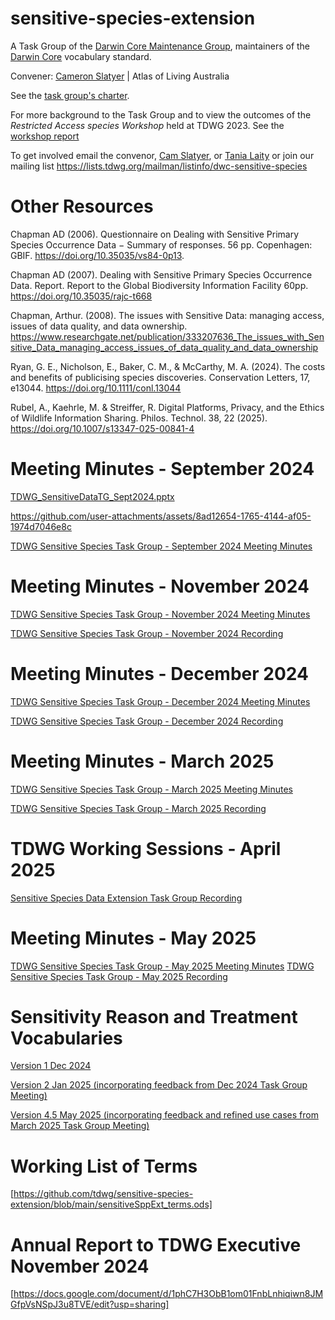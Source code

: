 # sensitive-species-extension

A Task Group of the [Darwin Core Maintenance Group](https://www.tdwg.org/community/dwc/), maintainers of the [Darwin Core](https://www.tdwg.org/community/dwc/) vocabulary standard.

Convener: [Cameron Slatyer](mailto:cam.slatyer@csiro.au) | Atlas of Living Australia 

See the [task group's charter](https://www.tdwg.org/community/dwc/sensitive-species/).

For more background to the Task Group and to view the outcomes of the _Restricted Access species Workshop_ held at TDWG 2023. See the [workshop report](https://github.com/tdwg/sensitive-species-extension/blob/main/RASD_TDWG_Workshop_Report_V2.docx)

To get involved email the convenor, [Cam Slatyer](mailto:Cam.slatyer@csiro.au), or [Tania Laity](mailto:tania.laity@csiro.au) or join our mailing list https://lists.tdwg.org/mailman/listinfo/dwc-sensitive-species

# Other Resources

Chapman AD (2006). Questionnaire on Dealing with Sensitive Primary Species Occurrence Data − Summary of responses. 56 pp. Copenhagen: GBIF. https://doi.org/10.35035/vs84-0p13.

Chapman AD (2007). Dealing with Sensitive Primary Species Occurrence Data. Report. Report to the Global Biodiversity Information Facility 60pp. https://doi.org/10.35035/rajc-t668

Chapman, Arthur. (2008). The issues with Sensitive Data: managing access, issues of data quality, and data ownership. https://www.researchgate.net/publication/333207636_The_issues_with_Sensitive_Data_managing_access_issues_of_data_quality_and_data_ownership

Ryan, G. E., Nicholson, E., Baker, C. M., & McCarthy, M. A. (2024). The costs and benefits of publicising species discoveries. Conservation Letters, 17, e13044. https://doi.org/10.1111/conl.13044

Rubel, A., Kaehrle, M. & Streiffer, R. Digital Platforms, Privacy, and the Ethics of Wildlife Information Sharing. Philos. Technol. 38, 22 (2025). https://doi.org/10.1007/s13347-025-00841-4

# Meeting Minutes - September 2024

[TDWG_SensitiveDataTG_Sept2024.pptx](https://github.com/tdwg/sensitive-species-extension/blob/main/TDWG_SensitiveDataTG_Sept2024.pptx)

https://github.com/user-attachments/assets/8ad12654-1765-4144-af05-1974d7046e8c

[TDWG Sensitive Species Task Group - September 2024 Meeting Minutes](https://github.com/tdwg/sensitive-species-extension/blob/main/GR286.TDWG.Sensitive.Species.Task.Group.20240927.docx)

# Meeting Minutes - November 2024

[TDWG Sensitive Species Task Group - November 2024 Meeting Minutes](https://github.com/tdwg/sensitive-species-extension/blob/main/GR286%20TDWG%20Sensitive%20Species%20Task%20Group%2020241121.docx)

[TDWG Sensitive Species Task Group - November 2024 Recording](https://drive.google.com/file/d/1ovrr6FLJYIqa8803yQIE5eKzHuwCzYch/view?usp=sharing)

# Meeting Minutes - December 2024

[TDWG Sensitive Species Task Group - December 2024 Meeting Minutes](https://github.com/tdwg/sensitive-species-extension/blob/main/GR286%20TDWG%20Sensitive%20Species%20Task%20Group%2020241219.docx)

[TDWG Sensitive Species Task Group - December 2024 Recording](https://drive.google.com/file/d/1mOeYJ0WsjISJLYJNVgKdqkI9UTfA6fjs/view?usp=drive_link)

# Meeting Minutes - March 2025

[TDWG Sensitive Species Task Group - March 2025 Meeting Minutes](https://github.com/tdwg/sensitive-species-extension/blob/main/GR286%20TDWG%20Sensitive%20Species%20Group%2020240503.docx)

[TDWG Sensitive Species Task Group - March 2025 Recording](https://drive.google.com/file/d/1DXthZg53u-_fPSgBnfmVpebWwwGcH2tZ/view?usp=drive_link)

# TDWG Working Sessions - April 2025
[Sensitive Species Data Extension Task Group Recording](https://www.youtube.com/watch?v=uXYNYjGfMLI)

# Meeting Minutes - May 2025

[TDWG Sensitive Species Task Group - May 2025 Meeting Minutes](https://github.com/tdwg/sensitive-species-extension/blob/main/TDWG%20-%20Sensitive%20Species%20Extension%20TG%20May%202025%20Minutes.docx)
[TDWG Sensitive Species Task Group - May 2025 Recording](https://drive.google.com/file/d/1MQg-zZe36F0D6v4zcIQC7fbhisrKq2Lk/view?usp=drive_link)

# Sensitivity Reason and Treatment Vocabularies
[Version 1 Dec 2024](https://github.com/tdwg/sensitive-species-extension/blob/main/SensitivityTreatmentsReasons_V1_Dec2024.docx)

[Version 2 Jan 2025 (incorporating feedback from Dec 2024 Task Group Meeting)](https://github.com/tdwg/sensitive-species-extension/blob/main/SenitivityReasonsTreatments_V2_Jan2025.docx)

[Version 4.5 May 2025 (incorporating feedback and refined use cases from March 2025 Task Group Meeting)](https://github.com/tdwg/sensitive-species-extension/blob/main/SenitivityReasonsTreatments_V4.5_May2025.docx)

# Working List of Terms
[https://github.com/tdwg/sensitive-species-extension/blob/main/sensitiveSppExt_terms.ods]

# Annual Report to TDWG Executive November 2024
[https://docs.google.com/document/d/1phC7H3ObB1om01FnbLnhiqiwn8JMGfpVsNSpJ3u8TVE/edit?usp=sharing]


